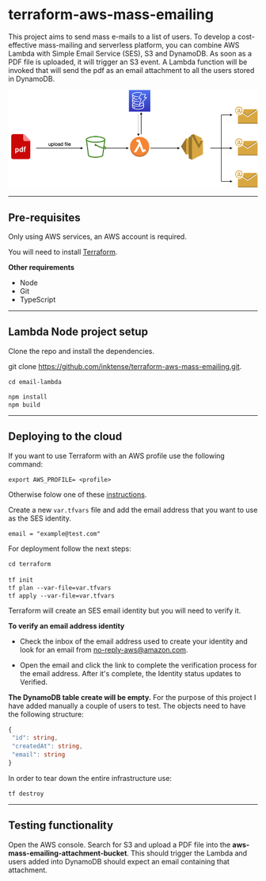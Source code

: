 # terraform-aws-mass-emailing
This project aims to send mass e-mails to a list of users. To develop a cost-effective mass-mailing and serverless platform, you can combine AWS Lambda with Simple Email Service (SES), S3 and DynamoDB. As soon as a PDF file is uploaded, it will trigger an S3 event. A Lambda function will be invoked that will send the pdf as an email attachment to all the users stored in DynamoDB.

![mass emailing diagram](assets/aws_mass_emailing.drawio.png)

--------------------------------------------
## Pre-requisites

Only using AWS services, an AWS account is required.

You will need to install [Terraform](https://learn.hashicorp.com/tutorials/terraform/install-cli).

**Other requirements**
- Node
- Git
- TypeScript

---------------------------------------------------------
## Lambda Node project setup
Clone the repo and install the dependencies.

git clone https://github.com/inktense/terraform-aws-mass-emailing.git.
```
cd email-lambda
```
```
npm install
npm build
```
----------------------------------------------------------------
## Deploying to the cloud
If you want to use Terraform with an AWS profile use the following command:

```
export AWS_PROFILE= <profile>
```
Otherwise folow one of these [instructions](https://registry.terraform.io/providers/hashicorp/aws/latest/docs).

Create a new `var.tfvars` file and add the email address that you want to use as the SES identity.
```
email = "example@test.com"
```

For deployment follow the next steps:
```
cd terraform 

tf init 
tf plan --var-file=var.tfvars
tf apply --var-file=var.tfvars
```
Terraform will create an SES email identity but you will need to verify it.

**To verify an email address identity**

- Check the inbox of the email address used to create your identity and look for an email from no-reply-aws@amazon.com.

- Open the email and click the link to complete the verification process for the email address. After it's complete, the Identity status updates to Verified.

**The DynamoDB table create will be empty.** For the purpose of this project I have added manually a couple of users to test. The objects need to have the following structure:

```typescript
{
 "id": string,
 "createdAt": string,
 "email": string
}
```

In order to tear down the entire infrastructure use:
```
tf destroy
```

--------------------------------
## Testing functionality

Open the AWS console. Search for S3 and upload a PDF file into the **aws-mass-emailing-attachment-bucket**. This should trigger the Lambda and users added into DynamoDB should expect an email containing that attachment.
